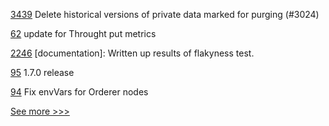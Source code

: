 
[3439](https://github.com/hyperledger/fabric/pull/3439) Delete historical versions of private data marked for purging (#3024)

[62](https://github.com/hyperledger-labs/PerformanceSandBox/pull/62) update for Throught put metrics

[2246](https://github.com/hyperledger/iroha/pull/2246) [documentation]: Written up results of flakyness test.

[95](https://github.com/hyperledger-labs/hlf-operator/pull/95) 1.7.0 release

[94](https://github.com/hyperledger-labs/hlf-operator/pull/94) Fix envVars for Orderer nodes


[See more >>>](https://start-here.hyperledger.org/pull-requests)
